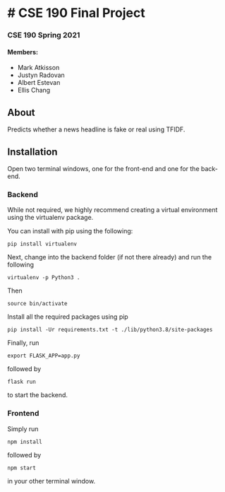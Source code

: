 # # CSE 190 Final Project
### CSE 190 Spring 2021
#### Members:
* Mark Atkisson
* Justyn Radovan
* Albert Estevan
* Ellis Chang

## About
Predicts whether a news headline is fake or real using TFIDF.

## Installation
Open two terminal windows, one for the front-end and one for the back-end.

### Backend
While not required, we highly recommend creating a virtual environment using the virtualenv package.

You can install with pip using the following:

`pip install virtualenv`


Next, change into the backend folder (if not there already) and run the following

`virtualenv -p Python3 .`

Then

`source bin/activate`

Install all the required packages using pip

`pip install -Ur requirements.txt -t ./lib/python3.8/site-packages`

Finally, run  

`export FLASK_APP=app.py`

followed by

`flask run`

to start the backend.

### Frontend
Simply run

`npm install`

followed by

`npm start`

in your other terminal window.
